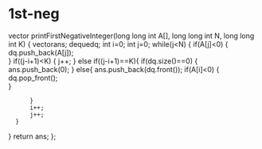 # 1st-neg
vector<long long> printFirstNegativeInteger(long long int A[],
                                             long long int N, long long int K) {
 vector<long long>ans;
   deque<long long>dq;
  int i=0;
  int j=0;
  while(j<N)
  {
      if(A[j]<0)
      {
          dq.push_back(A[j]);    
      }
      if((j-i+1)<K)
      {
         j++;
      }
      else if((j-i+1)==K){
          if(dq.size()==0)
          {
              ans.push_back(0);
          }
          else{
              ans.push_back(dq.front());
             if(A[i]<0)
             {
                 dq.pop_front();   
             }
             
          }
          i++;
          j++;
      }
      
  }
  return ans;
  };
  
